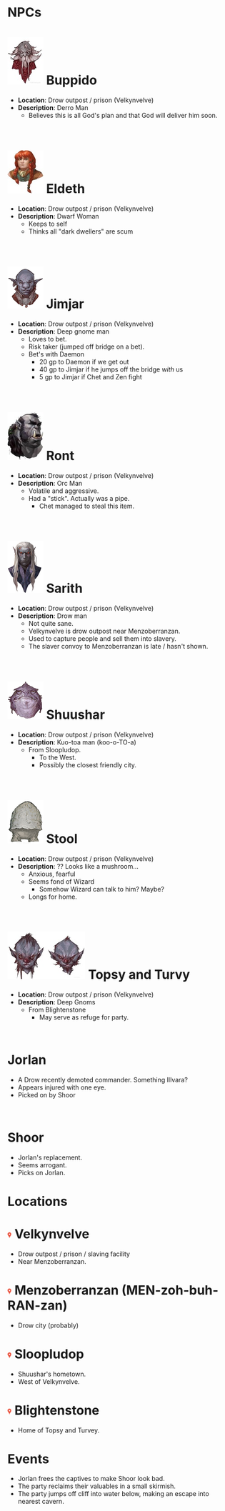 # NPCs

# ![npc](../campaign-images/Buppido.jpg) Buppido
- **Location**: Drow outpost / prison (Velkynvelve)
- **Description**: Derro Man
    - Believes this is all God's plan and that God will deliver him soon.

<br/>

# ![npc](../campaign-images/Eldeth.jpg) Eldeth
- **Location**: Drow outpost / prison (Velkynvelve)
- **Description**: Dwarf Woman
    - Keeps to self
    - Thinks all "dark dwellers" are scum

<br/>

# ![npc](../campaign-images/Jimjar.png) Jimjar
- **Location**: Drow outpost / prison (Velkynvelve)
- **Description**: Deep gnome man
    - Loves to bet.
    - Risk taker (jumped off bridge on a bet).
    - Bet's with Daemon
        - 20 gp to Daemon if we get out
        - 40 gp to Jimjar if he jumps off the bridge *with* us
        - 5 gp to Jimjar if Chet and Zen fight

<br/>

# ![npc](../campaign-images/Ront.jpg) Ront
- **Location**: Drow outpost / prison (Velkynvelve)
- **Description**: Orc Man
    - Volatile and aggressive.
    - Had a "stick". Actually was a pipe.
        - Chet managed to steal this item.

<br/>

# ![npc](../campaign-images/Sarith.png) Sarith
- **Location**: Drow outpost / prison (Velkynvelve)
- **Description**: Drow man
    - Not quite sane.
    - Velkynvelve is drow outpost near Menzoberranzan.
    - Used to capture people and sell them into slavery.
    - The slaver convoy to Menzoberranzan is late / hasn't shown.

<br/>

# ![npc](../campaign-images/Shuushar.png) Shuushar
- **Location**: Drow outpost / prison (Velkynvelve)
- **Description**: Kuo-toa man (koo-o-TO-a)
    - From Sloopludop.
        - To the West.
        - Possibly the closest friendly city.

<br/>

# ![npc](../campaign-images/Stool.png) Stool
- **Location**: Drow outpost / prison (Velkynvelve)
- **Description**: ?? Looks like a mushroom...
    - Anxious, fearful
    - Seems fond of Wizard
        - Somehow Wizard can talk to him? Maybe?
    - Longs for home.

<br/>

# ![npc](../campaign-images/TopsyTurvy.jpg) Topsy and Turvy
- **Location**: Drow outpost / prison (Velkynvelve)
- **Description**: Deep Gnoms
    - From Blightenstone
        - May serve as refuge for party.

<br/>

# Jorlan
- A Drow recently demoted commander. Something Illvara?
- Appears injured with one eye.
- Picked on by Shoor

<br/>

#  Shoor
- Jorlan's replacement.
- Seems arrogant.
- Picks on Jorlan.

# Locations
# ![locale](../icons/locale.png) Velkynvelve
- Drow outpost / prison / slaving facility
- Near Menzoberranzan.

# ![locale](../icons/locale.png) Menzoberranzan (MEN-zoh-buh-RAN-zan)
- Drow city (probably)

# ![locale](../icons/locale.png) Sloopludop
- Shuushar's hometown.
-  West of Velkynvelve.

# ![locale](../icons/locale.png) Blightenstone
- Home of Topsy and Turvey.

# Events
- Jorlan frees the captives to make Shoor look bad.
- The party reclaims their valuables in a small skirmish.
- The party jumps off cliff into water below, making an escape into nearest cavern.